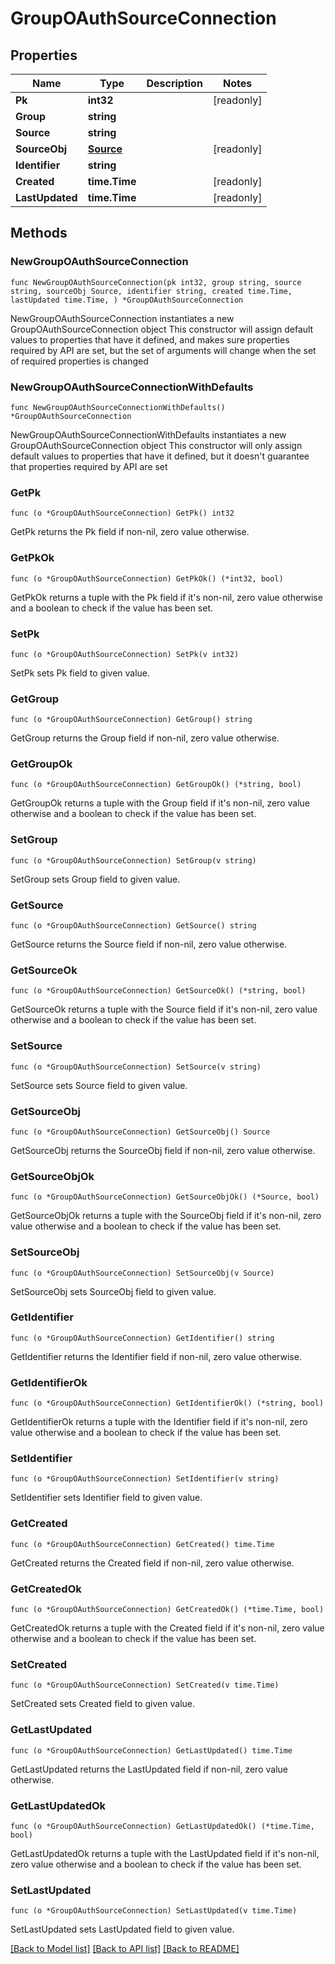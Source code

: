 # GroupOAuthSourceConnection

## Properties

Name | Type | Description | Notes
------------ | ------------- | ------------- | -------------
**Pk** | **int32** |  | [readonly] 
**Group** | **string** |  | 
**Source** | **string** |  | 
**SourceObj** | [**Source**](Source.md) |  | [readonly] 
**Identifier** | **string** |  | 
**Created** | **time.Time** |  | [readonly] 
**LastUpdated** | **time.Time** |  | [readonly] 

## Methods

### NewGroupOAuthSourceConnection

`func NewGroupOAuthSourceConnection(pk int32, group string, source string, sourceObj Source, identifier string, created time.Time, lastUpdated time.Time, ) *GroupOAuthSourceConnection`

NewGroupOAuthSourceConnection instantiates a new GroupOAuthSourceConnection object
This constructor will assign default values to properties that have it defined,
and makes sure properties required by API are set, but the set of arguments
will change when the set of required properties is changed

### NewGroupOAuthSourceConnectionWithDefaults

`func NewGroupOAuthSourceConnectionWithDefaults() *GroupOAuthSourceConnection`

NewGroupOAuthSourceConnectionWithDefaults instantiates a new GroupOAuthSourceConnection object
This constructor will only assign default values to properties that have it defined,
but it doesn't guarantee that properties required by API are set

### GetPk

`func (o *GroupOAuthSourceConnection) GetPk() int32`

GetPk returns the Pk field if non-nil, zero value otherwise.

### GetPkOk

`func (o *GroupOAuthSourceConnection) GetPkOk() (*int32, bool)`

GetPkOk returns a tuple with the Pk field if it's non-nil, zero value otherwise
and a boolean to check if the value has been set.

### SetPk

`func (o *GroupOAuthSourceConnection) SetPk(v int32)`

SetPk sets Pk field to given value.


### GetGroup

`func (o *GroupOAuthSourceConnection) GetGroup() string`

GetGroup returns the Group field if non-nil, zero value otherwise.

### GetGroupOk

`func (o *GroupOAuthSourceConnection) GetGroupOk() (*string, bool)`

GetGroupOk returns a tuple with the Group field if it's non-nil, zero value otherwise
and a boolean to check if the value has been set.

### SetGroup

`func (o *GroupOAuthSourceConnection) SetGroup(v string)`

SetGroup sets Group field to given value.


### GetSource

`func (o *GroupOAuthSourceConnection) GetSource() string`

GetSource returns the Source field if non-nil, zero value otherwise.

### GetSourceOk

`func (o *GroupOAuthSourceConnection) GetSourceOk() (*string, bool)`

GetSourceOk returns a tuple with the Source field if it's non-nil, zero value otherwise
and a boolean to check if the value has been set.

### SetSource

`func (o *GroupOAuthSourceConnection) SetSource(v string)`

SetSource sets Source field to given value.


### GetSourceObj

`func (o *GroupOAuthSourceConnection) GetSourceObj() Source`

GetSourceObj returns the SourceObj field if non-nil, zero value otherwise.

### GetSourceObjOk

`func (o *GroupOAuthSourceConnection) GetSourceObjOk() (*Source, bool)`

GetSourceObjOk returns a tuple with the SourceObj field if it's non-nil, zero value otherwise
and a boolean to check if the value has been set.

### SetSourceObj

`func (o *GroupOAuthSourceConnection) SetSourceObj(v Source)`

SetSourceObj sets SourceObj field to given value.


### GetIdentifier

`func (o *GroupOAuthSourceConnection) GetIdentifier() string`

GetIdentifier returns the Identifier field if non-nil, zero value otherwise.

### GetIdentifierOk

`func (o *GroupOAuthSourceConnection) GetIdentifierOk() (*string, bool)`

GetIdentifierOk returns a tuple with the Identifier field if it's non-nil, zero value otherwise
and a boolean to check if the value has been set.

### SetIdentifier

`func (o *GroupOAuthSourceConnection) SetIdentifier(v string)`

SetIdentifier sets Identifier field to given value.


### GetCreated

`func (o *GroupOAuthSourceConnection) GetCreated() time.Time`

GetCreated returns the Created field if non-nil, zero value otherwise.

### GetCreatedOk

`func (o *GroupOAuthSourceConnection) GetCreatedOk() (*time.Time, bool)`

GetCreatedOk returns a tuple with the Created field if it's non-nil, zero value otherwise
and a boolean to check if the value has been set.

### SetCreated

`func (o *GroupOAuthSourceConnection) SetCreated(v time.Time)`

SetCreated sets Created field to given value.


### GetLastUpdated

`func (o *GroupOAuthSourceConnection) GetLastUpdated() time.Time`

GetLastUpdated returns the LastUpdated field if non-nil, zero value otherwise.

### GetLastUpdatedOk

`func (o *GroupOAuthSourceConnection) GetLastUpdatedOk() (*time.Time, bool)`

GetLastUpdatedOk returns a tuple with the LastUpdated field if it's non-nil, zero value otherwise
and a boolean to check if the value has been set.

### SetLastUpdated

`func (o *GroupOAuthSourceConnection) SetLastUpdated(v time.Time)`

SetLastUpdated sets LastUpdated field to given value.



[[Back to Model list]](../README.md#documentation-for-models) [[Back to API list]](../README.md#documentation-for-api-endpoints) [[Back to README]](../README.md)


